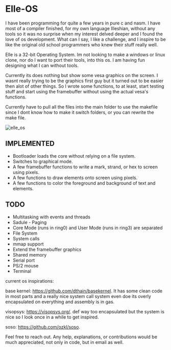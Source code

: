 # Elle-OS

I have been programming for quite a few years in pure c and nasm. I have most of a compiler finished, for my own language Illeshian, without any tools so it was no surprise when my interest delved deeper and I found the love of os development. What can I say, I like a challenge, and I inspire to be like the original old school programmers who knew their stuff really well. 

Elle is a 32-bit Operating System. Im not looking to make a windows or linux clone, nor do I want to port their tools, into this os. I am having fun designing what I can without tools. 

Currently its does nothing but show some vesa graphics on the screen. I wasnt really trying to be the graphics first guy but it turned out to be easier then alot of other things.
So I wrote some functions, to at least, start testing stuff and start using the framebuffer without using the actual vesa's functions.


Currently have to pull all the files into the main folder to use the makefile since I dont know how to make it switch folders, or you can rewrite the make file.



![elle_os](https://github.com/ravenleeblack/Elle-OS/assets/76606152/62338810-4413-47a3-a214-1c31e8296587)


## IMPLEMENTED 
- Bootloader loads the core without relying on a file system.
- Switches to graphical mode.
- A few framebuffer functions to write a mark, strand, or hex to screen using pixels.
- A few functions to draw elements onto screen using pixels.
- A few functions to color the foreground and background of text and elements.

## TODO
- Multitasking with events and threads
- Sadule - Paging
- Core Mode (runs in ring0) and User Mode (runs in ring3) are separated
- File System
- System calls
- mmap support
- Extend the framebuffer graphics
- Shared memory
- Serial port
- PS/2 mouse
- Terminal


current os inspirations:  

base kernel: https://github.com/dthain/basekernel. It has some clean code in most parts and a really nice system call system
even doe its overly encapsulated on everything and assembly is in gas.

visopsys: https://visopsys.org/. def way too encapsulated but the system is nice so I look once in a while to get inspired.

soso: https://github.com/ozkl/soso.


Feel free to reach out. Any help, explanations, or contributions would be much appreciated, not only in code, but in email as well.






